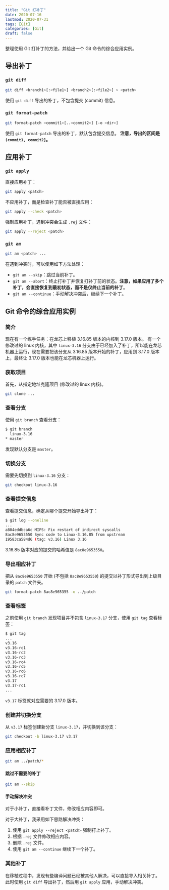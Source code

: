 ```yaml
---
title: "Git 打补丁"
date: 2020-07-16
lastmod: 2020-07-31
tags: [Git]
categories: [Git]
draft: false
---
```


整理使用 Git 打补丁的方法，并给出一个 Git 命令的综合应用实例。

<!--more-->

## 导出补丁

### `git diff`

```bash
git diff <branch1>[:<file1>] <branch2>[:<file2>] > <patch>
```

使用 `git diff` 导出的补丁，不包含提交 (commit) 信息。

### `git format-patch`

```bash
git format-patch <commit1>[..<commit2>] [-o <dir>]
```

使用 `git format-patch` 导出的补丁，默认包含提交信息。
**注意，导出的区间是 `(commit1, commit2]`。**

## 应用补丁

### `git apply`

直接应用补丁：

```bash
git apply <patch>
```

不应用补丁，而是检查补丁能否被直接应用：

```bash
git apply --check <patch>
```

强制应用补丁，遇到冲突会生成 `.rej` 文件：

```bash
git apply --reject <patch>
```

### `git am`

```bash
git am <patch> ...
```

在遇到冲突时，可以使用如下方法处理：

- `git am --skip`：跳过当前补丁。
- `git am --abort`：终止打补丁并恢复打补丁前的状态。**注意，如果应用了多个补丁，会直接恢复到最初状态，而不是仅终止当前的补丁**。
- `git am --continue`：手动解决冲突后，继续下一个补丁。

## Git 命令的综合应用实例

### 简介

现在有一个练手任务：在龙芯上移植 3.16.85 版本的内核到 3.17.0 版本。
有一个修改过的 linux 内核，其中 `linux-3.16` 分支由于已经加入了补丁，所以能在龙芯机器上运行，现在需要把该分支从 3.16.85 版本开始的补丁，应用到 3.17.0 版本上，最终让 3.17.0 版本也能在龙芯机器上运行。

### 获取项目

首先，从指定地址克隆项目 (修改过的 linux 内核)。

```bash
git clone ...
```

### 查看分支

使用 `git branch` 查看分支：

```bash
$ git branch
  linux-3.16
* master
```

发现默认分支是 `master`。

### 切换分支

需要先切换到 `linux-3.16` 分支：

```bash
git checkout linux-3.16
```

### 查看提交信息

查看提交信息，确定从哪个提交开始导出补丁：

```bash
$ git log --oneline
...
a804eddbca6c MIPS: Fix restart of indirect syscalls
8ac8e9653550 Sync code to Linux-3.16.85 from upstream
19583ca584d6 (tag: v3.16) Linux 3.16
```

3.16.85 版本对应的提交的哈希值是 `8ac8e9653550`。

### 导出相应补丁

把从 `8ac8e9653550` 开始 (不包括 `8ac8e9653550`) 的提交以补丁形式导出到上级目录的 `patch` 文件夹。

```bash
git format-patch 8ac8e965355 -o ../patch
```

### 查看标签

之前使用 `git branch` 发现项目并不包含 `linux-3.17` 分支，使用 `git tag` 查看标签：

```bash
$ git tag
...
v3.16
v3.16-rc1
v3.16-rc2
v3.16-rc3
v3.16-rc4
v3.16-rc5
v3.16-rc6
v3.16-rc7
v3.17
v3.17-rc1
...
```

`v3.17` 标签就对应需要的 3.17.0 版本。

### 创建并切换分支

从 `v3.17` 标签创建新分支 `linux-3.17`，并切换到该分支：

```bash
git checkout -b linux-3.17 v3.17
```

### 应用相应补丁

```bash
git am ../patch/*
```

#### 跳过不需要的补丁

```bash
git am --skip
```

#### 手动解决冲突

对于小补丁，直接看补丁文件，修改相应内容即可。

对于大补丁，我采用如下思路解决冲突：

1. 使用 `git apply --reject <patch>` 强制打上补丁。
2. 根据 `.rej` 文件修改相应内容。
3. 删除 `.rej` 文件。
4. 使用 `git am --continue` 继续下一个补丁。

### 其他补丁

在移植过程中，发现有些编译问题已经被其他人解决，可以直接导入相关补丁。
此时使用 `git diff` 导出补丁，然后用 `git apply` 应用，手动解决冲突。
